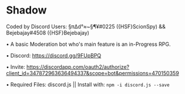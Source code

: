 # Shadow
Coded by Discord Users: §π∆d°≈~§¶¥#0225 ({HSF}ScionSpy) && Bejebajay#4508 ({HSF}Bejebajay)

• A basic Moderation bot who's main feature is an in-Progress RPG.

• Discord: https://discord.gg/9FUpBPQ

• Invite: https://discordapp.com/oauth2/authorize?client_id=347872963636494337&scope=bot&permissions=470150359

• Required Files: discord.js || Install with: `npm -i discord.js --save`
